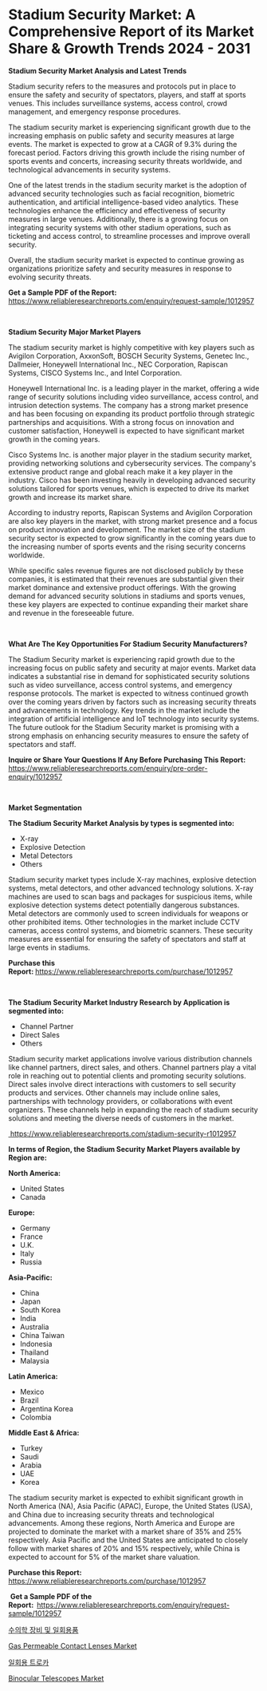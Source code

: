 <p><h1>Stadium Security Market: A Comprehensive Report of its Market Share & Growth Trends 2024 - 2031</h1></p><p><strong>Stadium Security Market Analysis and Latest Trends</strong></p>
<p><p>Stadium security refers to the measures and protocols put in place to ensure the safety and security of spectators, players, and staff at sports venues. This includes surveillance systems, access control, crowd management, and emergency response procedures.</p><p>The stadium security market is experiencing significant growth due to the increasing emphasis on public safety and security measures at large events. The market is expected to grow at a CAGR of 9.3% during the forecast period. Factors driving this growth include the rising number of sports events and concerts, increasing security threats worldwide, and technological advancements in security systems.</p><p>One of the latest trends in the stadium security market is the adoption of advanced security technologies such as facial recognition, biometric authentication, and artificial intelligence-based video analytics. These technologies enhance the efficiency and effectiveness of security measures in large venues. Additionally, there is a growing focus on integrating security systems with other stadium operations, such as ticketing and access control, to streamline processes and improve overall security.</p><p>Overall, the stadium security market is expected to continue growing as organizations prioritize safety and security measures in response to evolving security threats.</p></p>
<p><strong>Get a Sample PDF of the Report:&nbsp;</strong> <a href="https://www.reliableresearchreports.com/enquiry/request-sample/1012957">https://www.reliableresearchreports.com/enquiry/request-sample/1012957</a></p>
<p>&nbsp;</p>
<p><strong>Stadium Security Major Market Players</strong></p>
<p><p>The stadium security market is highly competitive with key players such as Avigilon Corporation, AxxonSoft, BOSCH Security Systems, Genetec Inc., Dallmeier, Honeywell International Inc., NEC Corporation, Rapiscan Systems, CISCO Systems Inc., and Intel Corporation.</p><p>Honeywell International Inc. is a leading player in the market, offering a wide range of security solutions including video surveillance, access control, and intrusion detection systems. The company has a strong market presence and has been focusing on expanding its product portfolio through strategic partnerships and acquisitions. With a strong focus on innovation and customer satisfaction, Honeywell is expected to have significant market growth in the coming years.</p><p>Cisco Systems Inc. is another major player in the stadium security market, providing networking solutions and cybersecurity services. The company's extensive product range and global reach make it a key player in the industry. Cisco has been investing heavily in developing advanced security solutions tailored for sports venues, which is expected to drive its market growth and increase its market share.</p><p>According to industry reports, Rapiscan Systems and Avigilon Corporation are also key players in the market, with strong market presence and a focus on product innovation and development. The market size of the stadium security sector is expected to grow significantly in the coming years due to the increasing number of sports events and the rising security concerns worldwide.</p><p>While specific sales revenue figures are not disclosed publicly by these companies, it is estimated that their revenues are substantial given their market dominance and extensive product offerings. With the growing demand for advanced security solutions in stadiums and sports venues, these key players are expected to continue expanding their market share and revenue in the foreseeable future.</p></p>
<p>&nbsp;</p>
<p><strong>What Are The Key Opportunities For Stadium Security Manufacturers?</strong></p>
<p><p>The Stadium Security market is experiencing rapid growth due to the increasing focus on public safety and security at major events. Market data indicates a substantial rise in demand for sophisticated security solutions such as video surveillance, access control systems, and emergency response protocols. The market is expected to witness continued growth over the coming years driven by factors such as increasing security threats and advancements in technology. Key trends in the market include the integration of artificial intelligence and IoT technology into security systems. The future outlook for the Stadium Security market is promising with a strong emphasis on enhancing security measures to ensure the safety of spectators and staff.</p></p>
<p><strong>Inquire or Share Your Questions If Any Before Purchasing This Report:</strong> <a href="https://www.reliableresearchreports.com/enquiry/pre-order-enquiry/1012957">https://www.reliableresearchreports.com/enquiry/pre-order-enquiry/1012957</a></p>
<p>&nbsp;</p>
<p><strong>Market Segmentation</strong></p>
<p><strong>The Stadium Security Market Analysis by types is segmented into:</strong></p>
<p><ul><li>X-ray</li><li>Explosive Detection</li><li>Metal Detectors</li><li>Others</li></ul></p>
<p><p>Stadium security market types include X-ray machines, explosive detection systems, metal detectors, and other advanced technology solutions. X-ray machines are used to scan bags and packages for suspicious items, while explosive detection systems detect potentially dangerous substances. Metal detectors are commonly used to screen individuals for weapons or other prohibited items. Other technologies in the market include CCTV cameras, access control systems, and biometric scanners. These security measures are essential for ensuring the safety of spectators and staff at large events in stadiums.</p></p>
<p><strong>Purchase this Report:&nbsp;</strong><a href="https://www.reliableresearchreports.com/purchase/1012957">https://www.reliableresearchreports.com/purchase/1012957</a></p>
<p>&nbsp;</p>
<p><strong>The Stadium Security Market Industry Research by Application is segmented into:</strong></p>
<p><ul><li>Channel Partner</li><li>Direct Sales</li><li>Others</li></ul></p>
<p><p>Stadium security market applications involve various distribution channels like channel partners, direct sales, and others. Channel partners play a vital role in reaching out to potential clients and promoting security solutions. Direct sales involve direct interactions with customers to sell security products and services. Other channels may include online sales, partnerships with technology providers, or collaborations with event organizers. These channels help in expanding the reach of stadium security solutions and meeting the diverse needs of customers in the market.</p></p>
<p><a href="https://www.reliableresearchreports.com/stadium-security-r1012957">&nbsp;https://www.reliableresearchreports.com/stadium-security-r1012957</a></p>
<p><strong>In terms of Region, the Stadium Security Market Players available by Region are:</strong></p>
<p>
    <p> <strong> North America: </strong>
        <ul>
            <li>United States</li>
            <li>Canada</li>
        </ul>
        </p> 
    <p> <strong> Europe: </strong>
        <ul>
            <li>Germany</li>
            <li>France</li>
            <li>U.K.</li>
            <li>Italy</li>
            <li>Russia</li>
        </ul>
        </p> 
    <p> <strong> Asia-Pacific: </strong>
        <ul>
            <li>China</li>
            <li>Japan</li>
            <li>South Korea</li>
            <li>India</li>
            <li>Australia</li>
            <li>China Taiwan</li>
            <li>Indonesia</li>
            <li>Thailand</li>
            <li>Malaysia</li>
        </ul>
        </p> 
    <p> <strong> Latin America: </strong>
        <ul>
            <li>Mexico</li>
            <li>Brazil</li>
            <li>Argentina Korea</li>
            <li>Colombia</li>
        </ul>
        </p> 
    <p> <strong> Middle East & Africa: </strong>
        <ul>
            <li>Turkey</li>
            <li>Saudi</li>
            <li>Arabia</li>
            <li>UAE</li>
            <li>Korea</li>
        </ul>
    </p>
    </p>
<p><p>The stadium security market is expected to exhibit significant growth in North America (NA), Asia Pacific (APAC), Europe, the United States (USA), and China due to increasing security threats and technological advancements. Among these regions, North America and Europe are projected to dominate the market with a market share of 35% and 25% respectively. Asia Pacific and the United States are anticipated to closely follow with market shares of 20% and 15% respectively, while China is expected to account for 5% of the market share valuation.</p></p>
<p><strong>Purchase this Report: </strong><a href="https://www.reliableresearchreports.com/purchase/1012957">https://www.reliableresearchreports.com/purchase/1012957</a></p>
<p>&nbsp;<strong>Get a Sample PDF of the Report:&nbsp;&nbsp;</strong><a href="https://www.reliableresearchreports.com/enquiry/request-sample/1012957">https://www.reliableresearchreports.com/enquiry/request-sample/1012957</a></p>
<p><strong></strong></p>
<p><p><a href="https://github.com/WilburKihn5676/Market-Research-Report-List-1/blob/main/758412349767.md">수의학 장비 및 일회용품</a></p><p><a href="https://www.linkedin.com/pulse/gas-permeable-contact-lenses-market-size-trends-complete-industry-p1ljf?trackingId=KN6Oy8LKOT1flqBibzZZ5A%3D%3D">Gas Permeable Contact Lenses Market</a></p><p><a href="https://github.com/wallacBahrtyinger567686/Market-Research-Report-List-1/blob/main/859421649768.md">일회용 트로카</a></p><p><a href="https://www.linkedin.com/pulse/binocular-telescopes-market-furnishes-information-share-trends-cyllf?trackingId=9yRc%2Ff24FaLiVd%2FzpBw%2BvQ%3D%3D">Binocular Telescopes Market</a></p></p>